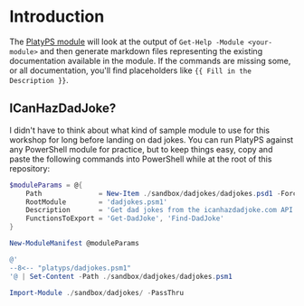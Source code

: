 # Introduction

The [PlatyPS module](https://learn.microsoft.com/en-us/powershell/utility-modules/platyps/create-help-using-platyps?view=ps-modules) will look at the output of `Get-Help -Module <your-module>` and then generate markdown files
representing the existing documentation available in the module. If the commands are missing some, or all
documentation, you'll find placeholders like `{{ Fill in the Description }}`.

## ICanHazDadJoke?

I didn't have to think about what kind of sample module to use for this workshop for long before landing on dad
jokes. You can run PlatyPS against any PowerShell module for practice, but to keep things easy, copy
and paste the following commands into PowerShell while at the root of this repository:

``` powershell
$moduleParams = @{
    Path              = New-Item ./sandbox/dadjokes/dadjokes.psd1 -Force
    RootModule        = 'dadjokes.psm1'
    Description       = 'Get dad jokes from the icanhazdadjoke.com API.'
    FunctionsToExport = 'Get-DadJoke', 'Find-DadJoke'
}

New-ModuleManifest @moduleParams

@'
--8<-- "platyps/dadjokes.psm1"
'@ | Set-Content -Path ./sandbox/dadjokes/dadjokes.psm1

Import-Module ./sandbox/dadjokes/ -PassThru

```
